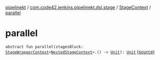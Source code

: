 [pipelinekt](../../index.md) / [com.code42.jenkins.pipelinekt.dsl.stage](../index.md) / [StageContext](index.md) / [parallel](./parallel.md)

# parallel

`abstract fun parallel(stagesBlock: `[`StageWrapperContext`](../-stage-wrapper-context/index.md)`<`[`NestedStageContext`](../-nested-stage-context/index.md)`>.() -> `[`Unit`](https://kotlinlang.org/api/latest/jvm/stdlib/kotlin/-unit/index.html)`): `[`Unit`](https://kotlinlang.org/api/latest/jvm/stdlib/kotlin/-unit/index.html) [(source)](https://github.com/code42/pipelinekt/tree/master/dsl/src/main/kotlin/com/code42/jenkins/pipelinekt/dsl/stage/StageContext.kt#L18)